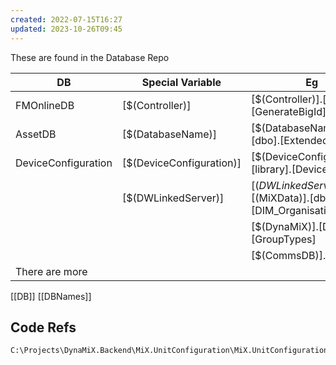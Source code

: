 ```yaml
---
created: 2022-07-15T16:27
updated: 2023-10-26T09:45
---
```

These are found in the Database Repo

| DB                  | Special Variable         | Eg                                                         |
| ------------------- | ------------------------ | ---------------------------------------------------------- |
| FMOnlineDB          | [$(Controller)]          | [$(Controller)].[dbo].[GenerateBigId]                      |
| AssetDB             | [$(DatabaseName)]        | [$(DatabaseName)].[dbo].[ExtendedData]                     |
| DeviceConfiguration | [$(DeviceConfiguration)] | [$(DeviceConfiguration)].[library].[Devices]               |
|                     | [$(DWLinkedServer)]      | [$(DWLinkedServer)].[$(MiXData)].[dbo].[DIM_Organisations] |
|                     |                          | [$(DynaMiX)].[DynaMiX].[GroupTypes]                        |
|                     |                          | [$(CommsDB)].dbo.hosts                                     |
| There are more      |                          |                                                            |

[[DB]] [[DBNames]]

## Code Refs

```txt
C:\Projects\DynaMiX.Backend\MiX.UnitConfiguration\MiX.UnitConfiguration.GenerateUI\Model\SqlEnvironmentSettings.cs

```
